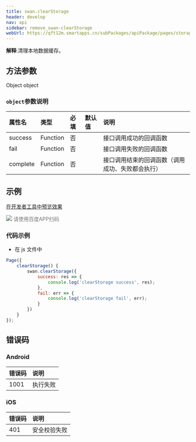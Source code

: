 ```yaml
---
title: swan.clearStorage
header: develop
nav: api
sidebar: remove_swan-clearStorage
webUrl: https://qft12m.smartapps.cn/subPackages/apiPackage/pages/storage/storage
---
```




**解释**:清理本地数据缓存。  

 
## 方法参数

Object object

### `object`参数说明 

|属性名 |类型  |必填 | 默认值 |说明|
|:---- |:---- |:---- |:----|:----|
|success |Function  |  否  | |  接口调用成功的回调函数|
|fail |   Function  |  否  | | 接口调用失败的回调函数|
|complete  |  Function  |  否  | |  接口调用结束的回调函数（调用成功、失败都会执行）|

## 示例

<a href="swanide://fragment/88f608adafa373cc2e4d379a95fc140e1573634432911" title="在开发者工具中预览效果" target="_self">在开发者工具中预览效果</a> 

<div class='scan-code-container'>
    <img src="https://b.bdstatic.com/miniapp/assets/images/doc_demo/fragment_clearStorage.png" class="demo-qrcode-image" />
    <font color=#777 12px>请使用百度APP扫码</font>
</div>

 

### 代码示例 



* 在 js 文件中

```js
Page({
    clearStorage() {
        swan.clearStorage({
            success: res => {
                console.log('clearStorage success', res);
            },
            fail: err => {
                console.log('clearStorage fail', err);
            }
        })
    }
});
```
## 错误码
### Android

|错误码|说明|
|:--|:--|
|1001|执行失败   |

### iOS

|错误码|说明|
|:--|:--|
|401|安全校验失败   |

